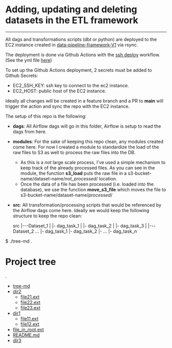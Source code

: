 # Adding, updating and deleting datasets in the ETL framework
---

All dags and transformations scripts (dbt or python) are deployed to the EC2 instance created in [data-pipeline-framework-V1](https://github.com/adrianoarenas/data-pipeline-framework-V1) via rsync.

The deployment is done via Github Actions with the [ssh deploy](https://github.com/marketplace/actions/ssh-deploy) workflow. (See the yml file [here](https://github.com/adrianoarenas/datasets-framework-V1/blob/main/.github/workflows/push-to-ec2.yml))

To set up the Github Actions deployment, 2 secrets must be added to Github Secrets:
- EC2_SSH_KEY: ssh key to connect to the ec2 instance.
- EC2_HOST: public host of the EC2 instance.

Ideally all changes will be created in a feature branch and a PR to **main** will trigger the action and sync the repo with the EC2 instance.


The setup of this repo is the following:
- **dags**: All Airflow dags will go in this folder, Airflow is setup to read the dags from here.
- **modules**: For the sake of keeping this repo clean, any modules created come here. For now I created a module to standardize the load of the raw files to S3 as well to process the raw files into the DB.
    - As this is a *not* large scale process, I've used a simple mechanism to keep track of the already processed files. As you can see in the module, the function **s3_load** puts the raw file in a s3-bucket-name/dataset-name/*not_processed*/ location.
    - Once the data of a file has been processed (i.e. loaded into the database), we use the function **move_s3_file** which moves the file to s3-bucket-name/dataset-name/*processed*/
- **src**: All transformation/processing scripts that would be referenced by the Airflow dags come here.
    Ideally we would keep the following structure to keep the repo clean:

    src
    |---Dataset_1
    |   |- dag_task_1
    |   |- dag_task_2
    |   |- dag_task_3
    |
    |---Dataset_2
   ...  |- dag_task_1
        |- dag_task_2
        |- ...
        |- dag_task_n

$ ./tree-md .
# Project tree

.
 * [tree-md](./tree-md)
 * [dir2](./dir2)
   * [file21.ext](./dir2/file21.ext)
   * [file22.ext](./dir2/file22.ext)
   * [file23.ext](./dir2/file23.ext)
 * [dir1](./dir1)
   * [file11.ext](./dir1/file11.ext)
   * [file12.ext](./dir1/file12.ext)
 * [file_in_root.ext](./file_in_root.ext)
 * [README.md](./README.md)
 * [dir3](./dir3)